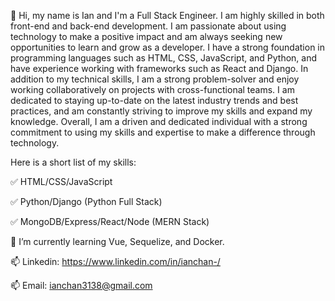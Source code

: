 👋 Hi, my name is Ian and I'm a Full Stack Engineer. I am highly skilled in both front-end and back-end development. I am passionate about using technology to make a positive impact and am always seeking new opportunities to learn and grow as a developer. I have a strong foundation in programming languages such as HTML, CSS, JavaScript, and Python, and have experience working with frameworks such as React and Django. In addition to my technical skills, I am a strong problem-solver and enjoy working collaboratively on projects with cross-functional teams. I am dedicated to staying up-to-date on the latest industry trends and best practices, and am constantly striving to improve my skills and expand my knowledge. Overall, I am a driven and dedicated individual with a strong commitment to using my skills and expertise to make a difference through technology.
 
 Here is a short list of my skills:
 
✅ HTML/CSS/JavaScript

✅ Python/Django (Python Full Stack)

✅ MongoDB/Express/React/Node (MERN Stack)
 
 🌱 I’m currently learning Vue, Sequelize, and Docker.
 
 📫 Linkedin: https://www.linkedin.com/in/ianchan-/ 
 
 📫 Email: ianchan3138@gmail.com

<!---
ianchan3/ianchan3 is a ✨ special ✨ repository because its `README.md` (this file) appears on your GitHub profile.
You can click the Preview link to take a look at your changes.
--->
